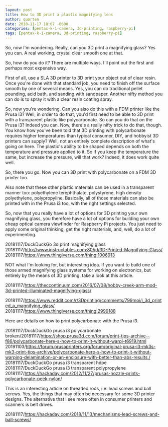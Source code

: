```yaml
---
layout: post
title: How to 3D print a plastic magnifying lens
author: quorten
date: 2018-11-17 18:07 -0600
categories: [pentax-k-1-camera, 3d-printing, raspberry-pi]
tags: [pentax-k-1-camera, 3d-printing, raspberry-pi]
---
```


So, now I'm wondering.  Really, can you 3D print a magnifying glass?
Yes you can.  A real working, crystal clear smooth one at that.

So, how do you do it?  There are multiple ways.  I'll point out the
first and perhaps most expensive way.

First of all, use a SLA 3D printer to 3D print your object out of
clear resin.  Once you're done with that standard job, you need to
finish off the surface smooth by one of several means.  Yes, you can
do traditional pellet pounding, acid bath, and sanding with sandpaper.
Another nifty method you can do is to spray it with a clear resin
coating spray.

So, now you're wondering.  Can you also do this with a FDM printer
like the Prusa i3?  Well, in order to do that, you'd first need to be
able to 3D print with a transparent plastic like polycarbonate.  So
can you do that on the Prusa i3?  Indeed you can.  Now, there's a
really nifty trick to do that, though.  You know how you've been told
that 3D printing with polycarbonate requires higher temperatures than
typical consumer, DIY, and hobbyist 3D printers can supply?  Well, not
an entirely complete description of what's going on here.  The
plastic's ability to be shaped depends on both the temperature and
pressure applied to it.  So if you keep the temperature the same, but
increase the pressure, will that work?  Indeed, it does work quite
well.

So, there you go.  Now you can 3D print with polycarbonate on a FDM 3D
printer too.

<!-- more -->

Also note that these other plastic materials can be used in a
transparent manner too: polyethylene terephthalate, polystyrene, high
density polyethylene, polypropyline.  Basically, all of those
materials can also be printed with in the Prusa i3 too, with the right
settings selected.

So, now that you really have a lot of options for 3D printing your own
magnifying glass, you therefore have a lot of options for building
your own cheap optical camera viewfinder for Raspberry Pi projects.
You just need to apply some original thinking, get the right
materials, and, well, do a lot of experimenting.

20181117/DuckDuckGo 3d print magnifying glass  
20181117/http://www.instructables.com:80/id/3D-Printed-Magnifying-Glass/  
20181117/https://www.thingiverse.com/thing:1006913

NOT what I'm looking for, but interesting idea.  If you want to build
one of those armed magnifying glass systems for working on
electronics, but entirely by the means of 3D printing, take a look at
this article.

20181117/https://theccontinuum.com/2016/07/08/hobby-creek-arm-mod-3d-printed-illuminated-magnifying-glass/

20181117/https://www.reddit.com/r/3Dprinting/comments/799moi/i_3d_printed_a_magnifying_glass/  
20181117/https://www.thingiverse.com/thing:2999188

Here are details on how to print polycarbonate with the Prusa i3.

20181117/DuckDuckGo prusa i3 polycarbonate  
broken/20181117/https://shop.prusa3d.com/forum/print-tips-archive--f86/polycarbonate-here-s-how-to-print-it-without-warpi-t6919.html  
20191103/https://forum.prusaprinters.org/forum/original-prusa-i3-mk3s-mk3-print-tips-archive/polycarbonate-here-s-how-to-print-it-without-warping-delamination-or-an-enclosure-with-better-than-abs-results./  
20181117/DuckDuckGo prusa i3 transparent hdpe  
20181117/DuckDuckGo prusa i3 transparent polypropylene  
20181117/https://hackaday.com/2012/11/27/prusas-nozzle-prints-polycarbonate-peek-nylon/  

This is an interesting article on threaded rods, i.e. lead screws and
ball screws.  Yes, the things that may often be necessary for some 3D
printer designs.  The alternative that I see more often in consumer
printers and scanners is belt drives.

20181117/https://hackaday.com/2018/11/13/mechanisms-lead-screws-and-ball-screws/
